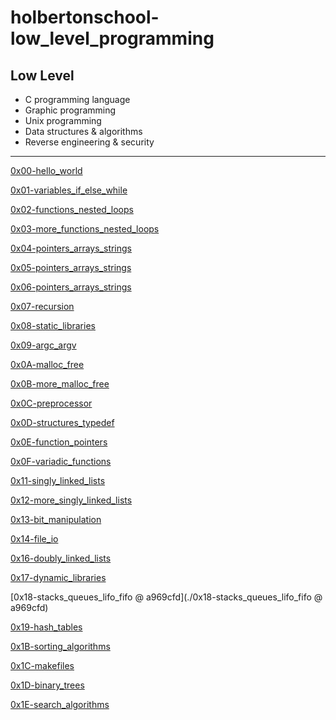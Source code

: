 # holbertonschool-low_level_programming

## Low Level

* C programming language
* Graphic programming
* Unix programming
* Data structures & algorithms
* Reverse engineering & security

---

[0x00-hello_world](./0x00-hello_world)

[0x01-variables_if_else_while](0x01-variables_if_else_while)

[0x02-functions_nested_loops](./0x02-functions_nested_loops)

[0x03-more_functions_nested_loops](./0x03-more_functions_nested_loops)

[0x04-pointers_arrays_strings](./0x04-pointers_arrays_strings)

[0x05-pointers_arrays_strings](./0x05-pointers_arrays_strings)

[0x06-pointers_arrays_strings](./0x06-pointers_arrays_strings)

[0x07-recursion](./0x07-recursion)

[0x08-static_libraries](./0x08-static_libraries)

[0x09-argc_argv](./0x09-argc_argv)

[0x0A-malloc_free](./0x0A-malloc_free)

[0x0B-more_malloc_free](./0x0B-more_malloc_free)

[0x0C-preprocessor](./0x0C-preprocessor)

[0x0D-structures_typedef](./0x0D-structures_typedef)

[0x0E-function_pointers](./0x0E-function_pointers)

[0x0F-variadic_functions](./0x0F-variadic_functions)

[0x11-singly_linked_lists](./0x11-singly_linked_lists)

[0x12-more_singly_linked_lists](./0x12-more_singly_linked_lists)

[0x13-bit_manipulation](./0x13-bit_manipulation)

[0x14-file_io](./0x14-file_io)

[0x16-doubly_linked_lists](./0x16-doubly_linked_lists)

[0x17-dynamic_libraries](./0x17-dynamic_libraries)

[0x18-stacks_queues_lifo_fifo @ a969cfd](./0x18-stacks_queues_lifo_fifo @ a969cfd)

[0x19-hash_tables](./0x19-hash_tables)

[0x1B-sorting_algorithms](./0x1B-sorting_algorithms)

[0x1C-makefiles](./0x1C-makefiles)

[0x1D-binary_trees](./0x1D-binary_trees)

[0x1E-search_algorithms](./0x1E-search_algorithms)
